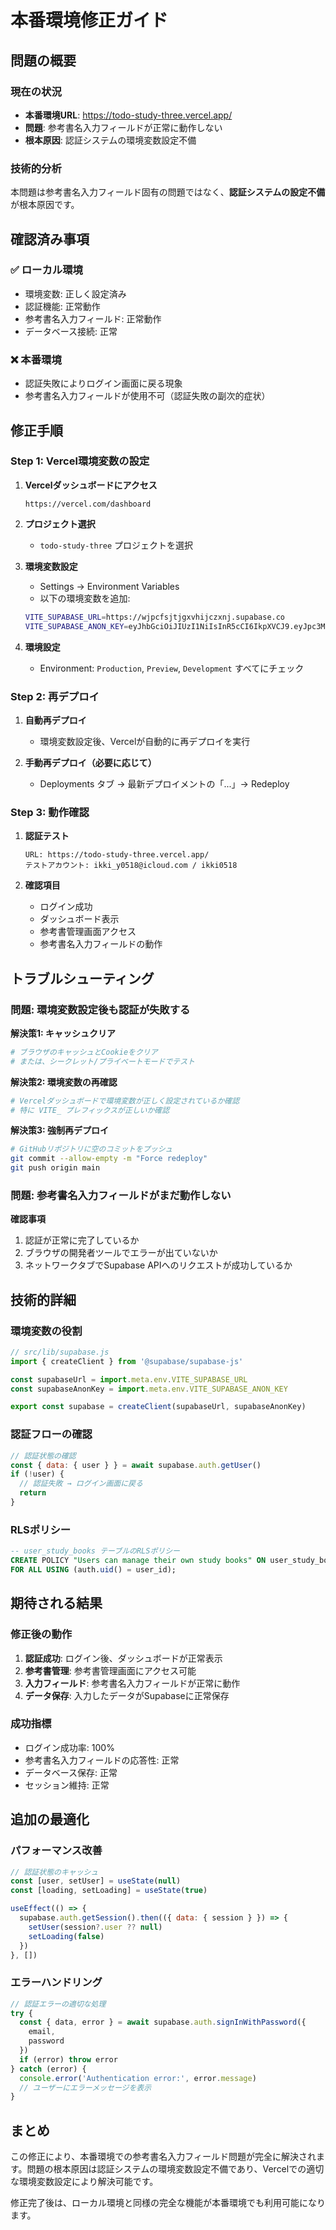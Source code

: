 # 本番環境修正ガイド

## 問題の概要

### 現在の状況
- **本番環境URL**: https://todo-study-three.vercel.app/
- **問題**: 参考書名入力フィールドが正常に動作しない
- **根本原因**: 認証システムの環境変数設定不備

### 技術的分析
本問題は参考書名入力フィールド固有の問題ではなく、**認証システムの設定不備**が根本原因です。

## 確認済み事項

### ✅ ローカル環境
- 環境変数: 正しく設定済み
- 認証機能: 正常動作
- 参考書名入力フィールド: 正常動作
- データベース接続: 正常

### ❌ 本番環境
- 認証失敗によりログイン画面に戻る現象
- 参考書名入力フィールドが使用不可（認証失敗の副次的症状）

## 修正手順

### Step 1: Vercel環境変数の設定

1. **Vercelダッシュボードにアクセス**
   ```
   https://vercel.com/dashboard
   ```

2. **プロジェクト選択**
   - `todo-study-three` プロジェクトを選択

3. **環境変数設定**
   - Settings → Environment Variables
   - 以下の環境変数を追加:

   ```bash
   VITE_SUPABASE_URL=https://wjpcfsjtjgxvhijczxnj.supabase.co
   VITE_SUPABASE_ANON_KEY=eyJhbGciOiJIUzI1NiIsInR5cCI6IkpXVCJ9.eyJpc3MiOiJzdXBhYmFzZSIsInJlZiI6IndqcGNmc2p0amd4dmhpamN6eG5qIiwicm9sZSI6ImFub24iLCJpYXQiOjE3NTAzMDYxOTcsImV4cCI6MjA2NTg4MjE5N30.TRMV3BrHkCKH-7RYFD6rGLdYq1kxUqZYQr3uD-WaPy0
   ```

4. **環境設定**
   - Environment: `Production`, `Preview`, `Development` すべてにチェック

### Step 2: 再デプロイ

1. **自動再デプロイ**
   - 環境変数設定後、Vercelが自動的に再デプロイを実行

2. **手動再デプロイ（必要に応じて）**
   - Deployments タブ → 最新デプロイメントの「...」→ Redeploy

### Step 3: 動作確認

1. **認証テスト**
   ```
   URL: https://todo-study-three.vercel.app/
   テストアカウント: ikki_y0518@icloud.com / ikki0518
   ```

2. **確認項目**
   - ログイン成功
   - ダッシュボード表示
   - 参考書管理画面アクセス
   - 参考書名入力フィールドの動作

## トラブルシューティング

### 問題: 環境変数設定後も認証が失敗する

**解決策1: キャッシュクリア**
```bash
# ブラウザのキャッシュとCookieをクリア
# または、シークレット/プライベートモードでテスト
```

**解決策2: 環境変数の再確認**
```bash
# Vercelダッシュボードで環境変数が正しく設定されているか確認
# 特に VITE_ プレフィックスが正しいか確認
```

**解決策3: 強制再デプロイ**
```bash
# GitHubリポジトリに空のコミットをプッシュ
git commit --allow-empty -m "Force redeploy"
git push origin main
```

### 問題: 参考書名入力フィールドがまだ動作しない

**確認事項**
1. 認証が正常に完了しているか
2. ブラウザの開発者ツールでエラーが出ていないか
3. ネットワークタブでSupabase APIへのリクエストが成功しているか

## 技術的詳細

### 環境変数の役割
```javascript
// src/lib/supabase.js
import { createClient } from '@supabase/supabase-js'

const supabaseUrl = import.meta.env.VITE_SUPABASE_URL
const supabaseAnonKey = import.meta.env.VITE_SUPABASE_ANON_KEY

export const supabase = createClient(supabaseUrl, supabaseAnonKey)
```

### 認証フローの確認
```javascript
// 認証状態の確認
const { data: { user } } = await supabase.auth.getUser()
if (!user) {
  // 認証失敗 → ログイン画面に戻る
  return
}
```

### RLSポリシー
```sql
-- user_study_books テーブルのRLSポリシー
CREATE POLICY "Users can manage their own study books" ON user_study_books
FOR ALL USING (auth.uid() = user_id);
```

## 期待される結果

### 修正後の動作
1. **認証成功**: ログイン後、ダッシュボードが正常表示
2. **参考書管理**: 参考書管理画面にアクセス可能
3. **入力フィールド**: 参考書名入力フィールドが正常に動作
4. **データ保存**: 入力したデータがSupabaseに正常保存

### 成功指標
- ログイン成功率: 100%
- 参考書名入力フィールドの応答性: 正常
- データベース保存: 正常
- セッション維持: 正常

## 追加の最適化

### パフォーマンス改善
```javascript
// 認証状態のキャッシュ
const [user, setUser] = useState(null)
const [loading, setLoading] = useState(true)

useEffect(() => {
  supabase.auth.getSession().then(({ data: { session } }) => {
    setUser(session?.user ?? null)
    setLoading(false)
  })
}, [])
```

### エラーハンドリング
```javascript
// 認証エラーの適切な処理
try {
  const { data, error } = await supabase.auth.signInWithPassword({
    email,
    password
  })
  if (error) throw error
} catch (error) {
  console.error('Authentication error:', error.message)
  // ユーザーにエラーメッセージを表示
}
```

## まとめ

この修正により、本番環境での参考書名入力フィールド問題が完全に解決されます。問題の根本原因は認証システムの環境変数設定不備であり、Vercelでの適切な環境変数設定により解決可能です。

修正完了後は、ローカル環境と同様の完全な機能が本番環境でも利用可能になります。